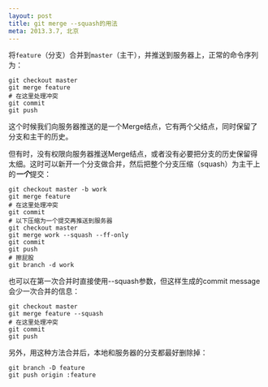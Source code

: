 ```yaml
---
layout: post
title: git merge --squash的用法
meta: 2013.3.7, 北京
---
```


将`feature`（分支）合并到`master`（主干），并推送到服务器上，正常的命令序列为：

	git checkout master
	git merge feature
	# 在这里处理冲突
	git commit
	git push

这个时候我们向服务器推送的是一个Merge结点，它有两个父结点，同时保留了分支和主干的历史。

但有时，没有权限向服务器推送Merge结点，或者没有必要把分支的历史保留得太细。这时可以新开一个分支做合并，然后把整个分支压缩（squash）为主干上的***一个***提交：

	git checkout master -b work
	git merge feature
	# 在这里处理冲突
	git commit
	# 以下压缩为一个提交再推送到服务器
	git checkout master
	git merge work --squash --ff-only
	git commit
	git push
	# 擦屁股
	git branch -d work

也可以在第一次合并时直接使用--squash参数，但这样生成的commit message会少一次合并的信息：

	git checkout master
	git merge feature --squash
	# 在这里处理冲突
	git commit
	git push

另外，用这种方法合并后，本地和服务器的分支都最好删除掉：

	git branch -D feature
	git push origin :feature
